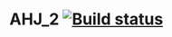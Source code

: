 # AHJ_2 [![Build status](https://ci.appveyor.com/api/projects/status/ex9jadjyqcecw91b?svg=true)](https://ci.appveyor.com/project/VV1nc3nt/ahj-2)
